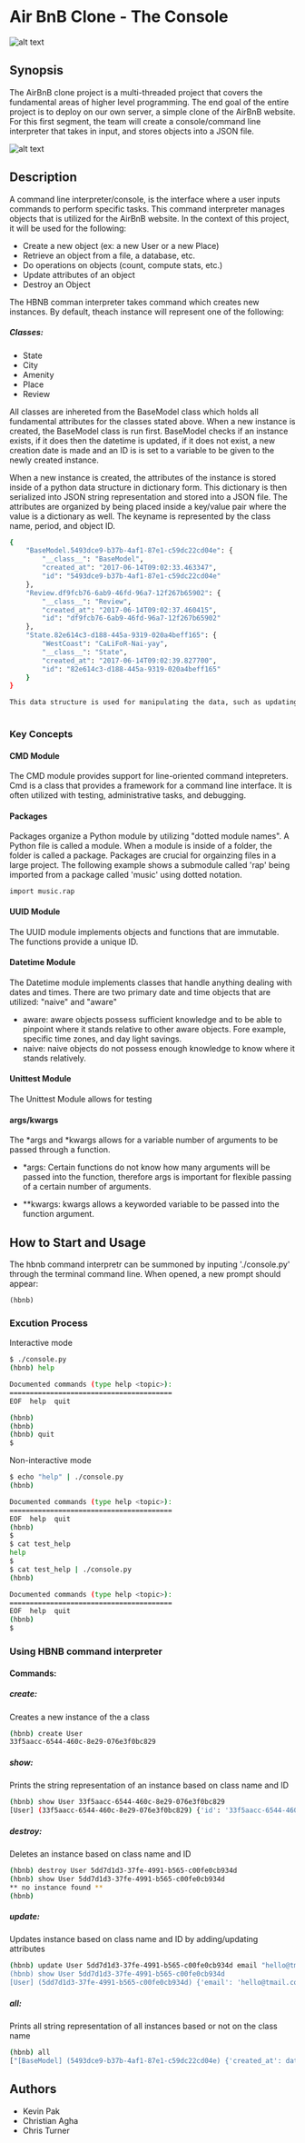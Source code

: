 # Air BnB Clone - The Console
![alt text](https://github.com/kedpak/AirBnB_clone/blob/master/hbnb_screenshot.png)
## Synopsis
The AirBnB clone project is a multi-threaded project that covers the fundamental areas of higher level programming. The end goal of the entire project is to deploy on our own server, a simple clone of the AirBnB website. For this first segment, the team will create a console/command line interpreter that takes in input, and stores objects into a JSON file. 

![alt text](https://github.com/kedpak/AirBnB_clone/blob/master/console.png)

## Description
 A command line interpreter/console, is the interface where a user inputs commands to perform specific tasks. This command interpreter manages objects that is utilized for the AirBnB website. In the context of this project, it will be used for the following:

* Create a new object (ex: a new User or a new Place)
* Retrieve an object from a file, a database, etc.
* Do operations on objects (count, compute stats, etc.)
* Update attributes of an object
* Destroy an Object

The HBNB comman interpreter takes command which creates new instances. By default, theach instance will represent one of the following:

##### Classes:

* State
* City
* Amenity
* Place
* Review

All classes are inhereted from the BaseModel class which holds all fundamental attributes for the classes stated above. When a new instance is created, the BaseModel class is run first. BaseModel checks if an instance exists, if it does then the datetime is updated, if it does not exist, a new creation date is made and an ID is is set to a variable to be given to the newly created instance. 

When a new instance is created, the attributes of the instance is stored inside of a python data structure in dictionary form. This dictionary is then serialized into JSON string representation and stored into a JSON file. The attributes are organized by being placed inside a key/value pair where the value is a dictionary as well. The keyname is represented by the class name, period, and object ID.

```sh
{
    "BaseModel.5493dce9-b37b-4af1-87e1-c59dc22cd04e": {
        "__class__": "BaseModel",
        "created_at": "2017-06-14T09:02:33.463347",
        "id": "5493dce9-b37b-4af1-87e1-c59dc22cd04e"
    },
    "Review.df9fcb76-6ab9-46fd-96a7-12f267b65902": {
        "__class__": "Review",
        "created_at": "2017-06-14T09:02:37.460415",
        "id": "df9fcb76-6ab9-46fd-96a7-12f267b65902"
    },
    "State.82e614c3-d188-445a-9319-020a4beff165": {
        "WestCoast": "CaLiFoR-Nai-yay",
        "__class__": "State",
        "created_at": "2017-06-14T09:02:39.827700",
        "id": "82e614c3-d188-445a-9319-020a4beff165"
    }
}

This data structure is used for manipulating the data, such as updating attributes, deleting the objects, printing the objects, and more. 
	
```

### Key Concepts
#### CMD Module
The CMD module provides support for line-oriented command intepreters. Cmd is a class that provides a framework for a command line interface. It is often utilized with testing, administrative tasks, and debugging. 

#### Packages
Packages organize a Python module by utilizing "dotted module names". A Python file is called a module. When a module is inside of a folder, the folder is called a package. Packages are crucial for orgainzing files in a large project. The following example shows a submodule called 'rap' being imported from a package called 'music' using dotted notation.

`import music.rap`

#### UUID Module
The UUID module implements objects and functions that are immutable. The functions provide a unique ID. 

#### Datetime Module
The Datetime module implements classes that handle anything dealing with dates and times. There are two primary date and time objects that are utilized: "naive" and "aware"
* aware: aware objects possess sufficient knowledge and to be able to pinpoint where it stands relative to other aware objects. Fore example, specific time zones, and day light savings. 
* naive: naive objects do not possess enough knowledge to know where it stands relatively. 

#### Unittest Module
The Unittest Module allows for testing

#### args/kwargs
The *args and *kwargs allows for a variable number of arguments to be passed through a function. 

* *args: Certain functions do not know how many arguments will be passed into the function, therefore args is important for flexible passing of a certain number of arguments. 

* **kwargs: kwargs allows a keyworded variable to be passed into the function argument. 

## How to Start and Usage

The hbnb command interpretr can be summoned by inputing './console.py' through the terminal command line. When opened, a new prompt should appear:

`(hbnb) `

### Excution Process
Interactive mode

```sh
$ ./console.py
(hbnb) help

Documented commands (type help <topic>):
========================================
EOF  help  quit

(hbnb) 
(hbnb) 
(hbnb) quit
$
```

Non-interactive mode

```sh
$ echo "help" | ./console.py
(hbnb)

Documented commands (type help <topic>):
========================================
EOF  help  quit
(hbnb) 
$
$ cat test_help
help
$
$ cat test_help | ./console.py
(hbnb)

Documented commands (type help <topic>):
========================================
EOF  help  quit
(hbnb) 
$
```
### Using HBNB command interpreter

#### Commands:

##### create:
Creates a new instance of the a class

```sh
(hbnb) create User
33f5aacc-6544-460c-8e29-076e3f0bc829
```
##### show:
Prints the string representation of an instance based on class name and ID

```sh
(hbnb) show User 33f5aacc-6544-460c-8e29-076e3f0bc829
[User] (33f5aacc-6544-460c-8e29-076e3f0bc829) {'id': '33f5aacc-6544-460c-8e29-076e3f0bc829', 'created_at': datetime.datetime(2017, 6, 14, 8, 44, 26, 240325), '__class__': 'User'}
```

##### destroy:
Deletes an instance based on class name and ID

```sh
(hbnb) destroy User 5dd7d1d3-37fe-4991-b565-c00fe0cb934d 
(hbnb) show User 5dd7d1d3-37fe-4991-b565-c00fe0cb934d 
** no instance found **
(hbnb) 
```

##### update:
Updates instance based on class name and ID by adding/updating attributes

```sh
(hbnb) update User 5dd7d1d3-37fe-4991-b565-c00fe0cb934d email "hello@tmail.com
(hbnb) show User 5dd7d1d3-37fe-4991-b565-c00fe0cb934d
[User] (5dd7d1d3-37fe-4991-b565-c00fe0cb934d) {'email': 'hello@tmail.com', 'created_at': datetime.datetime(2017, 6, 14, 8, 52, 8, 834912), '__class__': 'User', 'id': '5dd7d1d3-37fe-4991-b565-c00fe0cb934d'}
```

##### all:
Prints all string representation of all instances based or not on the class name

```sh
(hbnb) all
["[BaseModel] (5493dce9-b37b-4af1-87e1-c59dc22cd04e) {'created_at': datetime.datetime(2017, 6, 14, 9, 2, 33, 463347), '__class__': 'BaseModel', 'id': '5493dce9-b37b-4af1-87e1-c59dc22cd04e'}", "[Review] (df9fcb76-6ab9-46fd-96a7-12f267b65902) {'created_at': datetime.datetime(2017, 6, 14, 9, 2, 37, 460415), '__class__': 'Review', 'id': 'df9fcb76-6ab9-46fd-96a7-12f267b65902'}", "[State] (82e614c3-d188-445a-9319-020a4beff165) {'created_at': datetime.datetime(2017, 6, 14, 9, 2, 39, 827700), '__class__': 'State', 'WestCoast': 'CaLiFoR-Nai-yay', 'id': '82e614c3-d188-445a-9319-020a4beff165'}"]
```

## Authors
* Kevin Pak
* Christian Agha
* Chris Turner
